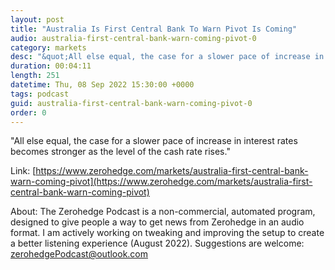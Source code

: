 ```yaml
---
layout: post
title: "Australia Is First Central Bank To Warn Pivot Is Coming"
audio: australia-first-central-bank-warn-coming-pivot-0
category: markets
desc: "&quot;All else equal, the case for a slower pace of increase in interest rates becomes stronger as the level of the cash rate rises.&quot;"
duration: 00:04:11
length: 251
datetime: Thu, 08 Sep 2022 15:30:00 +0000
tags: podcast
guid: australia-first-central-bank-warn-coming-pivot-0
order: 0
---
```

&quot;All else equal, the case for a slower pace of increase in interest rates becomes stronger as the level of the cash rate rises.&quot;

Link: [https://www.zerohedge.com/markets/australia-first-central-bank-warn-coming-pivot](https://www.zerohedge.com/markets/australia-first-central-bank-warn-coming-pivot)

About: The Zerohedge Podcast is a non-commercial, automated program, designed to give people a way to get news from Zerohedge in an audio format.  I am actively working on tweaking and improving the setup to create a better listening experience (August 2022).  Suggestions are welcome: [zerohedgePodcast@outlook.com](mailto:zerohedgePodcast@outlook.com)